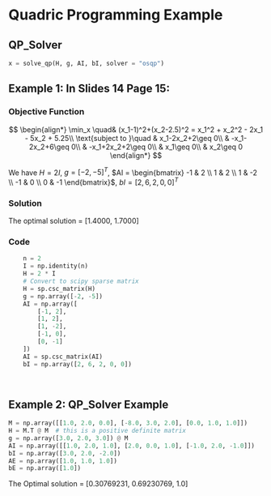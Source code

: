 # Quadric Programming Example

## QP_Solver
```python
x = solve_qp(H, g, AI, bI, solver = "osqp")
```

## Example 1: In Slides 14 Page 15:
### Objective Function

$$
\begin{align*}
    \min_x \quad& (x_1-1)^2+(x_2-2.5)^2 = x_1^2 + x_2^2 - 2x_1 - 5x_2 + 5.25\\
    \text{subject to }\quad & x_1-2x_2+2\geq 0\\
    & -x_1-2x_2+6\geq 0\\
    & -x_1+2x_2+2\geq 0\\
    & x_1\geq 0\\
    & x_2\geq 0
\end{align*}
$$

We have $H = 2I$, $g = [-2, -5]^T$, $AI = \begin{bmatrix} -1 & 2 \\ 1 & 2 \\ 1 & -2 \\ -1 & 0 \\ 0 & -1 \end{bmatrix}$, $bI = [2, 6, 2, 0, 0]^T$

### Solution
The optimal solution = [1.4000, 1.7000]

### Code
```python
    n = 2
    I = np.identity(n)
    H = 2 * I
    # Convert to scipy sparse matrix
    H = sp.csc_matrix(H)
    g = np.array([-2, -5])
    AI = np.array([
        [-1, 2],
        [1, 2],
        [1, -2],
        [-1, 0],
        [0, -1]
    ])
    AI = sp.csc_matrix(AI)
    bI = np.array([2, 6, 2, 0, 0])
    
    
```

## Example 2: QP_Solver Example
```python
M = np.array([[1.0, 2.0, 0.0], [-8.0, 3.0, 2.0], [0.0, 1.0, 1.0]])
H = M.T @ M  # this is a positive definite matrix
g = np.array([3.0, 2.0, 3.0]) @ M
AI = np.array([[1.0, 2.0, 1.0], [2.0, 0.0, 1.0], [-1.0, 2.0, -1.0]])
bI = np.array([3.0, 2.0, -2.0])
AE = np.array([1.0, 1.0, 1.0])
bE = np.array([1.0])
```

The Optimal solution = [0.30769231, 0.69230769, 1.0]